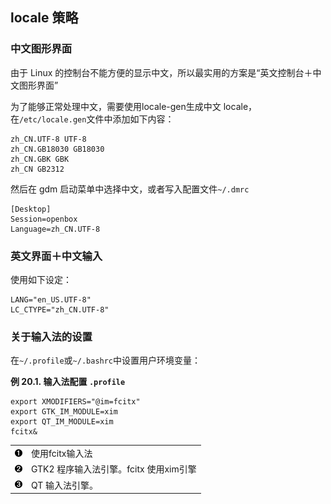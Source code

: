 ## locale 策略

### 中文图形界面

由于 Linux
的控制台不能方便的显示中文，所以最实用的方案是“英文控制台＋中文图形界面”

为了能够正常处理中文，需要使用locale-gen生成中文
locale，在`/etc/locale.gen`文件中添加如下内容：

```shell
zh_CN.UTF-8 UTF-8
zh_CN.GB18030 GB18030
zh_CN.GBK GBK
zh_CN GB2312    
```

然后在 gdm 启动菜单中选择中文，或者写入配置文件`~/.dmrc`

```shell
[Desktop]
Session=openbox
Language=zh_CN.UTF-8    
```

### 英文界面＋中文输入

使用如下设定：

```shell
LANG="en_US.UTF-8"    
LC_CTYPE="zh_CN.UTF-8"    
```

### 关于输入法的设置

在`~/.profile`或`~/.bashrc`中设置用户环境变量：

**例 20.1. 输入法配置 `.profile`**

```shell
export XMODIFIERS="@im=fcitx"
export GTK_IM_MODULE=xim 
export QT_IM_MODULE=xim
fcitx&    
```

|                                          |                                        |
|:-----------------------------------------|:---------------------------------------|
| [![1](images/callouts/1.png)](#i18n-im1) | 使用fcitx输入法                        |
| [![2](images/callouts/2.png)](#i18n-im2) | GTK2 程序输入法引擎。fcitx 使用xim引擎 |
| [![3](images/callouts/3.png)](#i18n-im3) | QT 输入法引擎。                        |
